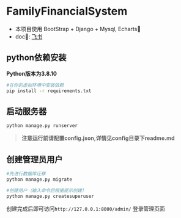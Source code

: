 # FamilyFinancialSystem

- 本项目使用 BootStrap + Django + Mysql, Echarts🤗
- doc📖: [飞书](https://rcnnsv5zghgq.feishu.cn/wiki/HL75wi4xui8n20kOFtOcZeSGnOc?from=from_copylink)

## python依赖安装

**Python版本为3.8.10**

```bash
#在你的虚拟环境中安装依赖
pip install -r requirements.txt
```

## 启动服务器
```bash
python manage.py runserver
```
> **注意运行前请配置config.json,详情见config目录下readme.md**

## 创建管理员用户

```bash
#先进行数据库迁移
python manage.py migrate

#创建用户（输入命令后根据提示创建）
python manage.py createsuperuser
```

创建完成后即可访问`http://127.0.0.1:8000/admin/` 登录管理页面


